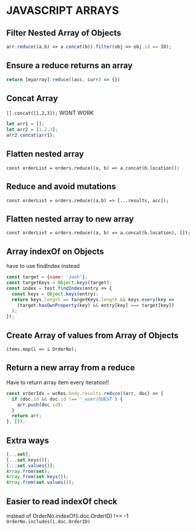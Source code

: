 # JAVASCRIPT ARRAYS

## Filter Nested Array of Objects
```javascript
arr.reduce((a,b) => a.concat(b)).filter(obj => obj.id == ID);
```

## Ensure a reduce returns an array
```javascript
return [myarray].reduce((acc, curr) => {})
```

## Concat Array
`[].concat([1,2,3]);` WONT WORK
```javascript
let arr1 = [];
let arr2 = [1,2,3];
arr2.concat(arr1);
```

## Flatten nested array
`const orderList = orders.reduce((a, b) => a.concat(b.location));`

## Reduce and avoid mutations
`const orderList = orders.reduce((a,b) => [...results, acc]);`

## Flatten nested array to new array
`const orderList = orders.reduce((a, b) => a.concat(b.location), []);`

## Array indexOf on Objects
have to use findIndex instead
```javascript
const target = {name: 'Josh'};
const targetKeys = Object.keys(target);
const index = test.findIndex(entry => {
  const keys = Object.keys(entry);
  return keys.length == targetKeys.length && keys.every(key =>
    (target.hasOwnProperty(key) && entry[key] === target[key])
  );
});
```

## Create Array of values from Array of Objects
`items.map(i => i.OrderNo);`

## Return a new array from a reduce
Have to return array item every iteration!!
```javascript
const orderIds = wcRes.body.results.reduce((arr, doc) => {
  if (doc.id && doc.id !== '_user/GUEST') {
    arr.push(doc.id);
  }
  return arr;
}, []);
```

## Extra ways
```javascript
[...set];
[...set.keys()];
[...set.values()];
Array.from(set);
Array.from(set.keys());
Array.from(set.values());
```

## Easier to read indexOf check
instead of OrderNo.indexOf(i.doc.OrderID) !== -1
`OrderNo.includes(i.doc.OrderID)`
